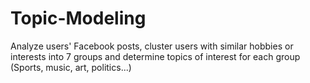 # Topic-Modeling
Analyze users' Facebook posts, cluster users with similar hobbies or interests into 7 groups and determine topics of interest for each group (Sports, music, art, politics...)
